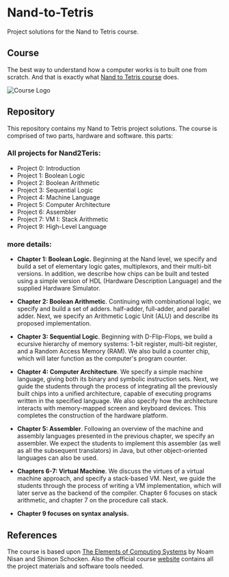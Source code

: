 # Nand-to-Tetris

Project solutions for the Nand to Tetris course.


## Course

The best way to understand how a computer works is to built one from scratch. And that is exactly what [Nand to Tetris course](https://www.nand2tetris.org) does.

![Course Logo](assets/images/Logo.png)

## Repository

This repository contains my Nand to Tetris project solutions. The course is comprised of two parts, hardware and software. this parts:
### All projects for Nand2Teris:
* Project 0: Introduction 
* Project 1: Boolean Logic
* Project 2: Boolean Arithmetic
* Project 3: Sequential Logic   
* Project 4: Machine Language 
* Project 5: Computer Architecture  
* Project 6: Assembler   
* Project 7: VM I: Stack Arithmetic   
* Project 9: High-Level Language  

### more details:

* **Chapter 1: Boolean Logic.** Beginning at the Nand level, we specify and build a set of elementary logic gates, multiplexors, and their multi-bit versions. In addition, we describe how chips can be built and tested using a simple version of HDL (Hardware Description Language) and the supplied Hardware Simulator.

* **Chapter 2: Boolean Arithmetic**. Continuing with combinational logic, we specify and build a set of adders. half-adder, full-adder, and parallel adder. Next, we specify an Arithmetic Logic Unit (ALU) and describe its proposed implementation.
* **Chapter 3: Sequential Logic**. Beginning with D-Flip-Flops, we build a ecursive hierarchy of memory systems: 1-bit register, multi-bit register, and a Random Access Memory (RAM). We also build a counter chip, which will later function as the computer's program counter.

* **Chapter 4: Computer Architecture**. We specify a simple machine language, giving both its binary and symbolic instruction sets. Next, we guide the students through the process of integrating all the previously built chips into a unified architecture, capable of executing programs written in the specified language. We also specify how the architecture interacts with memory-mapped screen and keyboard devices. This completes the construction of the hardware platform.

* **Chapter 5: Assembler**. Following an overview of the machine and assembly languages presented in the previous chapter, we specify an assembler. We expect the students to implement this assembler (as well as all the subsequent translators) in Java, but other object-oriented languages can also be used.

* **Chapters 6-7: Virtual Machine**. We discuss the virtues of a virtual machine approach, and specify a stack-based VM. Next, we guide the students through the process of writing a VM implementation, which will later serve as the backend of the compiler. Chapter 6 focuses on stack arithmetic, and chapter 7 on the procedure call stack.


* **Chapter 9 focuses on syntax analysis.**


## References

The course is based upon [The Elements of Computing Systems](https://www.amazon.com/Elements-Computing-Systems-Building-Principles/dp/0262640686/) by Noam Nisan and Shimon Schocken. Also the official course [website](https://www.nand2tetris.org) contains all the project materials and software tools needed. 



